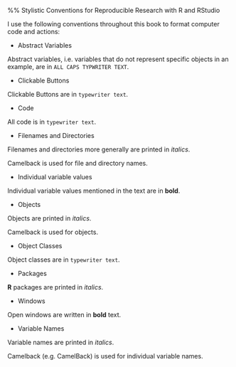 %% Stylistic Conventions for Reproducible Research with R and RStudio

I use the following conventions throughout this book to format computer code and actions:

- Abstract Variables

Abstract variables, i.e. variables that do not represent specific objects in an example, are in `ALL CAPS TYPWRITER TEXT`. 

- Clickable Buttons

Clickable Buttons are in `typewriter text`. 

- Code 

All code is in `typewriter text`.

- Filenames and Directories

Filenames and directories more generally are printed in *italics*.

Camelback is used for file and directory names.

- Individual variable values

Individual variable values mentioned in the text are in **bold**.

- Objects

Objects are printed in *italics*.

Camelback is used for objects.

- Object Classes

Object classes are in `typewriter text`.

- Packages 

**R** packages are printed in *italics*.

- Windows

Open windows are written in **bold** text.

- Variable Names

Variable names are printed in *italics*.

Camelback (e.g. CamelBack) is used for individual variable names.


